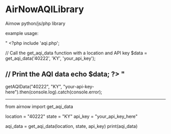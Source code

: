 # AirNowAQILibrary
Airnow python/js/php library 


example usage:

" <?php
include 'aqi.php';

// Call the get_aqi_data function with a location and API key
$data = get_aqi_data('40222', 'KY', 'your_api_key');

// Print the AQI data
echo $data;
?> "
------------

getAQIData("40222", "KY", "your-api-key-here").then(console.log).catch(console.error);

---------
from airnow import get_aqi_data

location = "40222"
state = "KY"
api_key = "your_api_key_here"

aqi_data = get_aqi_data(location, state, api_key)
print(aqi_data)

